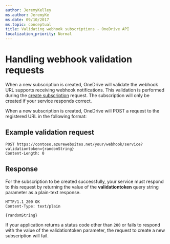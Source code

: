 ```yaml
---
author: JeremyKelley
ms.author: JeremyKe
ms.date: 09/10/2017
ms.topic: conceptual
title: Validating webhook subscriptions - OneDrive API
localization_priority: Normal
---
```

# Handling webhook validation requests

When a new subscription is created, OneDrive will validate the webhook URL
supports receiving webhook notifications. This validation is performed
during the [create subscription](../api/subscription_post_subscriptions.md) request. The subscription
will only be created if your service responds correct.

When a new subscription is created, OneDrive will POST a request to the
registered URL in the following format:

## Example validation request

```http
POST https://contoso.azurewebsites.net/your/webhook/service?validationtoken={randomString}
Content-Length: 0
```

## Response

For the subscription to be created successfully, your service must respond
to this request by returning the value of the **validationtoken** query string
parameter as a plain-text response.

```http
HTTP/1.1 200 OK
Content-Type: text/plain

{randomString}
```

If your application returns a status code other than `200` or fails to respond
with the value of the validationtoken parameter, the request to create a new
subscription will fail.

<!-- {
  "type": "#page.annotation",
  "description": "Learn how to respond to a webhook validation request.",
  "keywords": "notification,list,subscription,webhook,create,validate,validation",
  "section": "documentation",
  "tocPath": "Webhooks/Validation"
} -->
